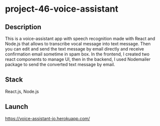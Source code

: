 # project-46-voice-assistant

## Description
This is a voice-assistant app with speech recognition made with React and Node.js that allows to transcribe vocal message into text message. Then you can edit and send the text message by email directly and receive confirmation email sometime in spam box. In the frontend, I created two react components to manage UI, then in the backend, I used Nodemailer package to send the converted text message by email.  

## Stack
React.js, Node.js

## Launch
https://voice-assistant-jo.herokuapp.com/